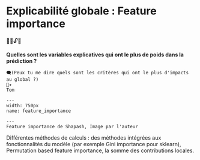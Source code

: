 # Explicabilité globale : Feature importance
🕵️‍♂️🔓🏺

**Quelles sont les variables explicatives qui ont le plus de poids dans la prédiction ?**

```
🗨️(Peux tu me dire quels sont les critères qui ont le plus d'impacts au global ?)
👨‍✈️
Tom
```

```{figure} ../../../../assets/feature_importance.png
---
width: 750px
name: feature_importance

---
Feature importance de Shapash, Image par l'auteur
```

Différentes méthodes de calculs : des méthodes intégrées aux fonctionnalités du modèle (par exemple Gini importance pour sklearn), Permutation based feature importance, la somme des contributions locales.